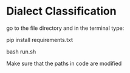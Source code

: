 # Dialect Classification

go to the file directory and in the terminal type:

pip install requirements.txt

bash run.sh


Make sure that the paths in code are modified
